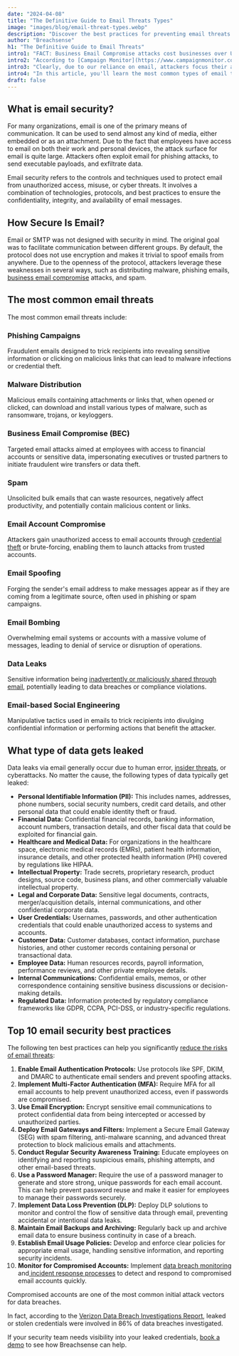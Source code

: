 ```yaml
---
date: "2024-04-08"
title: "The Definitive Guide to Email Threats Types"
image: "images/blog/email-threat-types.webp"
description: "Discover the best practices for preventing email threats. Learn the most common email threats and how to prevent them."
author: "Breachsense"
h1: "The Definitive Guide to Email Threats"
intro1: "FACT: Business Email Compromise attacks cost businesses over USD 2.9 billion last year ([FBI](https://www.ic3.gov/Media/PDF/AnnualReport/2023_IC3Report.pdf))"
intro2: "According to [Campaign Monitor](https://www.campaignmonitor.com/blog/email-marketing/shocking-truth-about-how-many-emails-sent/), the average employee receives 121 emails every workday."
intro3: "Clearly, due to our reliance on email, attackers focus their attention there as well."
intro4: "In this article, you'll learn the most common types of email threats and how to protect against them."
draft: false
---
```

## What is email security?

For many organizations, email is one of the primary means of communication. It can be used to send almost any kind of media, either embedded or as an attachment. Due to the fact that employees have access to email on both their work and personal devices, the attack surface for email is quite large. Attackers often exploit email for phishing attacks, to send executable payloads, and exfiltrate data.

Email security refers to the controls and techniques used to protect email from unauthorized access, misuse, or cyber threats. It involves a combination of technologies, protocols, and best practices to ensure the confidentiality, integrity, and availability of email messages.

## How Secure Is Email?

Email or SMTP was not designed with security in mind. The original goal was to facilitate communication between different groups. By default, the protocol does not use encryption and makes it trivial to spoof emails from anywhere. Due to the openness of the protocol, attackers leverage these weaknesses in several ways, such as distributing malware, phishing emails, [business email compromise](https://www.breachsense.com/blog/business-email-compromise-data-theft/) attacks, and spam.

## The most common email threats

The most common email threats include:

### Phishing Campaigns

Fraudulent emails designed to trick recipients into revealing sensitive information or clicking on malicious links that can lead to malware infections or credential theft.

### Malware Distribution

Malicious emails containing attachments or links that, when opened or clicked, can download and install various types of malware, such as ransomware, trojans, or keyloggers.

### Business Email Compromise (BEC)

Targeted email attacks aimed at employees with access to financial accounts or sensitive data, impersonating executives or trusted partners to initiate fraudulent wire transfers or data theft.

### Spam

 Unsolicited bulk emails that can waste resources, negatively affect productivity, and potentially contain malicious content or links.

### Email Account Compromise

Attackers gain unauthorized access to email accounts through [credential theft](https://www.breachsense.com/blog/data-theft/) or brute-forcing, enabling them to launch attacks from trusted accounts.

### Email Spoofing

Forging the sender's email address to make messages appear as if they are coming from a legitimate source, often used in phishing or spam campaigns.

### Email Bombing

Overwhelming email systems or accounts with a massive volume of messages, leading to denial of service or disruption of operations.

### Data Leaks

 Sensitive information being [inadvertently or maliciously shared through email](https://www.breachsense.com/blog/data-breach-human-error/), potentially leading to data breaches or compliance violations.

### Email-based Social Engineering

Manipulative tactics used in emails to trick recipients into divulging confidential information or performing actions that benefit the attacker.

## What type of data gets leaked

Data leaks via email generally occur due to human error, [insider threats](https://www.breachsense.com/blog/insider-threat/), or cyberattacks. No matter the cause, the following types of data typically get leaked:

- **Personal Identifiable Information (PII):** This includes names, addresses, phone numbers, social security numbers, credit card details, and other personal data that could enable identity theft or fraud.
- **Financial Data:** Confidential financial records, banking information, account numbers, transaction details, and other fiscal data that could be exploited for financial gain.
- **Healthcare and Medical Data:** For organizations in the healthcare space, electronic medical records (EMRs), patient health information, insurance details, and other protected health information (PHI) covered by regulations like HIPAA.
- **Intellectual Property:** Trade secrets, proprietary research, product designs, source code, business plans, and other commercially valuable intellectual property.
- **Legal and Corporate Data:** Sensitive legal documents, contracts, merger/acquisition details, internal communications, and other confidential corporate data.
- **User Credentials:** Usernames, passwords, and other authentication credentials that could enable unauthorized access to systems and accounts.
- **Customer Data:** Customer databases, contact information, purchase histories, and other customer records containing personal or transactional data.
- **Employee Data:** Human resources records, payroll information, performance reviews, and other private employee details.
- **Internal Communications:** Confidential emails, memos, or other correspondence containing sensitive business discussions or decision-making details.
- **Regulated Data:** Information protected by regulatory compliance frameworks like GDPR, CCPA, PCI-DSS, or industry-specific regulations.

## Top 10 email security best practices

The following ten best practices can help you significantly [reduce the risks of email threats](https://www.breachsense.com/blog/prevent-email-compromise/):

1. **Enable Email Authentication Protocols:** Use protocols like SPF, DKIM, and DMARC to authenticate email senders and prevent spoofing attacks.
2. **Implement Multi-Factor Authentication (MFA):** Require MFA for all email accounts to help prevent unauthorized access, even if passwords are compromised.
3. **Use Email Encryption:** Encrypt sensitive email communications to protect confidential data from being intercepted or accessed by unauthorized parties.
4. **Deploy Email Gateways and Filters:** Implement a Secure Email Gateway (SEG) with spam filtering, anti-malware scanning, and advanced threat protection to block malicious emails and attachments.
5. **Conduct Regular Security Awareness Training:** Educate employees on identifying and reporting suspicious emails, phishing attempts, and other email-based threats.
6. **Use a Password Manager:** Require the use of a password manager to generate and store strong, unique passwords for each email account. This can help prevent password reuse and make it easier for employees to manage their passwords securely.
7. **Implement Data Loss Prevention (DLP):** Deploy DLP solutions to monitor and control the flow of sensitive data through email, preventing accidental or intentional data leaks.
8. **Maintain Email Backups and Archiving:** Regularly back up and archive email data to ensure business continuity in case of a breach.
9. **Establish Email Usage Policies:** Develop and enforce clear policies for appropriate email usage, handling sensitive information, and reporting security incidents.
10. **Monitor for Compromised Accounts:** Implement [data breach monitoring](https://www.breachsense.com/data-breach-monitoring/) and[ incident response processes](https://www.breachsense.com/blog/data-breach-response/) to detect and respond to compromised email accounts quickly.

Compromised accounts are one of the most common initial attack vectors for data breaches.

In fact, according to the [Verizon Data Breach Investigations Report](https://www.verizon.com/business/resources/reports/dbir/), leaked or stolen credentials were involved in 86% of data breaches investigated.

If your security team needs visibility into your leaked credentials, [book a demo](https://www.breachsense.com/book-demo/) to see how Breachsense can help.
